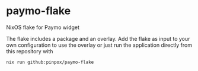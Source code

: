 # paymo-flake
NixOS flake for Paymo widget

The flake includes a package and an overlay. Add the flake as input to your own configuration to use the overlay or just run the application directly from this repository with 

```bash
nix run github:pinpox/paymo-flake
```
